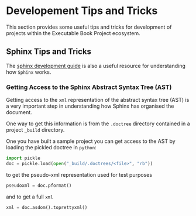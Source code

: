 # Developement Tips and Tricks

This section provides some useful tips and tricks for development of projects
within the Executable Book Project ecosystem.

## Sphinx Tips and Tricks

The [sphinx development guide](https://www.sphinx-doc.org/en/master/develop.html) is also a useful
resource for understanding how `Sphinx` works.

### Getting Access to the Sphinx Abstract Syntax Tree (AST)

Getting access to the `xml` representation of the abstract syntax tree (AST) is a very
important step in understanding how Sphinx has organised the document.

One way to get this information is from the `.doctree` directory
contained in a project `_build` directory.

One you have built a sample project you can get access to the AST by loading the pickled
doctree in `python`:

```python
import pickle
doc = pickle.load(open("_build/.doctrees/<file>", "rb"))
```

to get the pseudo-xml representation used for test purposes

```python
pseudoxml = doc.pformat()
```

and to get a full `xml`

```python
xml = doc.asdom().toprettyxml()
```
